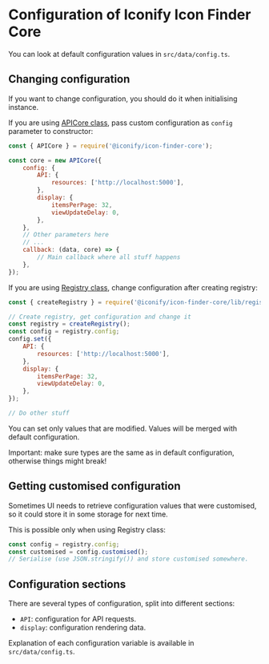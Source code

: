 # Configuration of Iconify Icon Finder Core

You can look at default configuration values in `src/data/config.ts`.

## Changing configuration

If you want to change configuration, you should do it when initialising instance.

If you are using [APICore class](api-core.md), pass custom configuration as `config` parameter to constructor:

```js
const { APICore } = require('@iconify/icon-finder-core');

const core = new APICore({
	config: {
		API: {
			resources: ['http://localhost:5000'],
		},
		display: {
			itemsPerPage: 32,
			viewUpdateDelay: 0,
		},
	},
	// Other parameters here
	// ...
	callback: (data, core) => {
		// Main callback where all stuff happens
	},
});
```

If you are using [Registry class](registry.md), change configuration after creating registry:

```js
const { createRegistry } = require('@iconify/icon-finder-core/lib/registry');

// Create registry, get configuration and change it
const registry = createRegistry();
const config = registry.config;
config.set({
	API: {
		resources: ['http://localhost:5000'],
	},
	display: {
		itemsPerPage: 32,
		viewUpdateDelay: 0,
	},
});

// Do other stuff
```

You can set only values that are modified. Values will be merged with default configuration.

Important: make sure types are the same as in default configuration, otherwise things might break!

## Getting customised configuration

Sometimes UI needs to retrieve configuration values that were customised, so it could store it in some storage for next time.

This is possible only when using Registry class:

```js
const config = registry.config;
const customised = config.customised();
// Serialise (use JSON.stringify()) and store customised somewhere.
```

## Configuration sections

There are several types of configuration, split into different sections:

-   `API`: configuration for API requests.
-   `display`: configuration rendering data.

Explanation of each configuration variable is available in `src/data/config.ts`.
